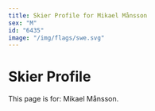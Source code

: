 ```yaml
---
title: Skier Profile for Mikael Månsson
sex: "M"
id: "6435"
image: "/img/flags/swe.svg" 
---
```


# Skier Profile

This page is for: Mikael Månsson.
    